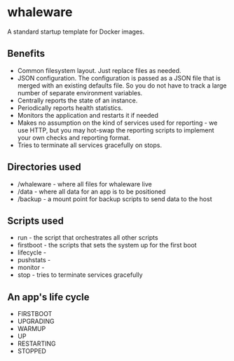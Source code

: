 whaleware
=========

A standard startup template for Docker images.

Benefits
--------
- Common filesystem layout. Just replace files as needed.
- JSON configuration. The configuration is passed as a JSON file that is merged with an existing defaults file. 
  So you do not have to track a large number of separate environment variables. 
- Centrally reports the state of an instance. 
- Periodically reports health statistics.
- Monitors the application and restarts it if needed
- Makes no assumption on the kind of services used for reporting - we use HTTP, but you may hot-swap the reporting
  scripts to implement your own checks and reporting format.
- Tries to terminate all services gracefully on stops.



Directories used
----------------

- /whaleware - where all files for whaleware live
- /data - where all data for an app is to be positioned
- /backup - a mount point for backup scripts to send data to the host


Scripts used
------------

- run - the script that orchestrates all other scripts
- firstboot - the scripts that sets the system up for the first boot
- lifecycle -
- pushstats -
- monitor -
- stop - tries to terminate services gracefully



An app's life cycle
-------------------

- FIRSTBOOT
- UPGRADING
- WARMUP
- UP
- RESTARTING
- STOPPED



